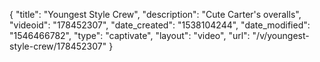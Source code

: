 {
    "title": "Youngest Style Crew",
    "description": "Cute Carter's overalls",
    "videoid": "178452307",
    "date_created": "1538104244",
    "date_modified": "1546466782",
    "type": "captivate",
    "layout": "video",
    "url": "\/v\/youngest-style-crew\/178452307"
}